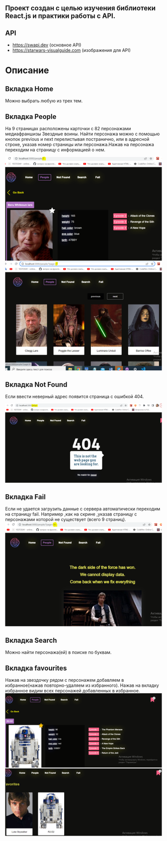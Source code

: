 
## Проект создан с целью изучения библиотеки React.js  и  практики работы с API.

## API
- https://swapi.dev (основное API)
- https://starwars-visualguide.com (изображения для API)

# Описание
## Вкладка Home
Можно выбрать любую из трех тем.

## Вкладка People
На 9 страницах расположены карточки с 82 персонажами медиафраншизы Звездные воины. Найти персонажа можно с помощью кнопок previous и next перелистывая постранично, или в адресной строке, указав номер страницы или персонажа.Нажав на персонажа переходим на страницу с информацией о нем.

![alt text](https://github.com/Ivanishkina-li/react-star-wars/blob/main/person.PNG)
![alt text](https://github.com/Ivanishkina-li/react-star-wars/blob/main/people.PNG)

## Вкладка Not Found
Если ввести неверный адрес появится страница с ошибкой 404.

![alt text](https://github.com/Ivanishkina-li/react-star-wars/blob/main/404.PNG)

## Вкладка Fail

Если не удается загрузить данные с сервера автоматически переходим на страницу fail.
Например ,как на скрине ,указав страницу с персонажами которой не существует (всего 9 страниц).
![alt text](https://github.com/Ivanishkina-li/react-star-wars/blob/main/fail.PNG)

## Вкладка Search
Можно найти персонажа(ей) в поиске по буквам.

## Вкладка favourites
Нажав на звездочку рядом с персонажем добавляем в избранное(нажав повторно-удаляем из избранного). Нажав на вкладку избранное видим всех персонажей добавленных в избранное.
![alt text](https://github.com/Ivanishkina-li/react-star-wars/blob/main/fav.PNG)
![alt text](https://github.com/Ivanishkina-li/react-star-wars/blob/main/favourites.PNG)

